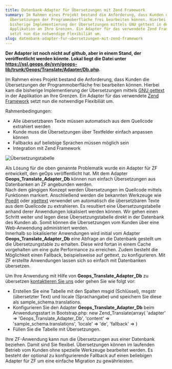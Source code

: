 ```yaml
---
title: Datenbank-Adapter für Übersetzungen mit Zend Framework
summary: Im Rahmen eines Projekt bestand die Anforderung, dass Kunden die
  Übersetzungen der Programmoberfläche frei bearbeiten können. Hierbei kam die
  bisherige Implementierung der Übersetzungen mittels GNU gettext in der
  Applikation an Ihre Grenzen. Ein Adapter für das verwendete Zend Framework
  setzt nun die notwendige Flexibiliät um.
slug: datenbank-adapter-fur-ubersetzungen-mit-zend-framework
---
```

**Der Adapter ist noch nicht auf github, aber in einem Stand, der veröffentlicht werden könnte. Lokal liegt die Datei unter https://ssl.geops.de/svn/geops-lib/trunk/Geops/Translate/Adapter/Db.php.**

Im Rahmen eines Projekt bestand die Anforderung, dass Kunden die Übersetzungen der Programmoberfläche frei bearbeiten können. Hierbei kam die bisherige Implementierung der Übersetzungen mittels [GNU gettext](http://www.gnu.org/software/gettext/) in der Applikation an Ihre Grenzen. Ein Adapter für das verwendete [Zend Framework](http://framework.zend.com/about/overview) setzt nun die notwendige Flexibiliät um.

Rahmenbedingungen:

*   Alle übersetzbaren Texte müssen automatisch aus dem Quellcode extrahiert werden
*   Kunde muss die Übersetzungen über Textfelder einfach anpassen können
*   Fallbacks auf beliebige Sprachen müssen möglich sein
*   Integration mit Zend Framework

![Übersetzungstabelle](/images/blog/datenbank-adapter-fur-ubersetzungen-mit-zend-framework/translations-520.png)

Als Lösung für die oben genannte Problematik wurde ein Adapter für ZF entwickelt, den geOps veröffentlicht hat. Mit dem Adapter **Geops\_Translate\_Adapter\_Db** können nun einfach Übersetzungen aus Datenbanken an ZF angebunden werden.  
Nach dem gängigen Konzept werden Übersetzungen im Quellcode mittels Funktionen markiert. Anschließend werden die bekannten Werkzeuge wie [Poedit](http://www.poedit.net/) oder [xgettext](http://www.gnu.org/s/hello/manual/gettext/xgettext-Invocation.html) verwendet um automatisch die übersetzbaren Texte aus dem Quellcode zu extrahieren. Es resultiert eine Übersetzungstabelle anhand derer Anwendungen lokalisiert werden können. Wir gehen einen Schritt weiter und legen diese Übersetzungstabelle direkt in der Datenbank des Kunden ab. Somit können die Übersetzungen vom Kunden über eine Web-Anwendung administriert werden.  
Innerhalb so lokalisierter Anwendungen wird initial vom Adapter **Geops\_Translate\_Adapter\_Db** eine Abfrage an die Datenbank gestellt um die Übersetzungstable zu erhalten. Diese wird fortan in einem Cache vorgehalten um eine gute Performance zu erreichen. Zudem besteht die Möglichkeit einen Fallback, beispielsweise auf gettext, zu konfigurieren. Mit ZF erstellte Anwendungen lassen sich so einfach mit Datenbanken übersetzen.

Um Ihre Anwendung mit Hilfe von **Geops\_Translate\_Adapter\_Db** zu übersetzen [kontaktieren Sie uns](/über-uns/kontakt "geOps kontaktieren") oder gehen Sie wie folgt vor:

*   Erstellen Sie eine Tabelle mit den Spalten msgid (Schlüssel), msgstr (übersetzter Text) und locale (Sprachangabe) und speichern Sie diese als sample\_schema.translations.
*   Konfigurieren Sie den Adapter **Geops\_Translate\_Adapter\_Db** beim Anwendungsstart in Bootstrap.php: new Zend\_Translate(array( 'adapter' => 'Geops\_Translate\_Adapter\_Db', 'content' => 'sample\_schema.translations', 'locale' => 'de', 'fallback' => )
*   Füllen Sie die Tabelle mit Übersetzungen.

Ihre ZF-Anwendung kann nun die Übersetzungen aus einer Datenbank beziehen. Damit sind Sie flexibel. Übersetzungen können im laufenden Betrieb vom Kunden ohne spezielle Werkzeuge bearbeitet werden. Es besteht der optional zu konfigurierende Fallback auf einen beliebigen Adapter für ZF um eine einfache Migration zu gewährleisten.